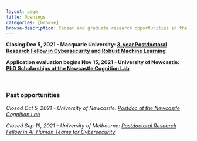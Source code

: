```yaml
---
layout: page
title: Openings
categories: [browse]
browse-description: Career and graduate research opportunities in the Joint MURI-AUSMURI
---
```


**Closing Dec 5, 2021 - Macquarie University: [3-year Postdoctoral Research Fellow in Cybersecurity and Robust Machine Learning](https://mq.wd3.myworkdayjobs.com/CareersatMQ/job/North-Ryde-Campus/Postdoctoral-Research-Fellow_R000003459-1)**

**Application evaluation begins Nov 15, 2021 - University of Newcastle: [PhD Scholarships at the Newcastle Cognition Lab](https://www.psychonomic.org/networking/apply_now.aspx?view=2&id=679749&s=09)**

<br>

### Past opportunities

_Closed Oct 5, 2021 - University of Newcastle: [Postdoc at the Newcastle Cognition Lab](https://www.psychonomic.org/networking/apply_now.aspx?view=2&id=675916)_

_Closed Sep 19, 2021 - University of Melbourne: [Postdoctoral Research Fellow in AI-Human Teams for Cybersecurity](https://jobs.unimelb.edu.au/en/job/906149/research-fellow-in-aihuman-teams-for-cybersecurity)_